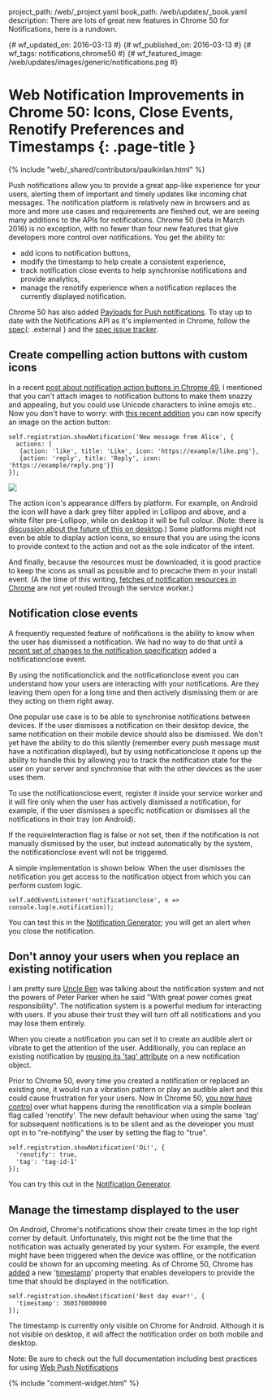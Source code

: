 project_path: /web/_project.yaml
book_path: /web/updates/_book.yaml
description: There are lots of great new features in Chrome 50 for Notifications, here is a rundown.

{# wf_updated_on: 2016-03-13 #}
{# wf_published_on: 2016-03-13 #}
{# wf_tags: notifications,chrome50 #}
{# wf_featured_image: /web/updates/images/generic/notifications.png #}

# Web Notification Improvements in Chrome 50: Icons, Close Events, Renotify Preferences and Timestamps {: .page-title }

{% include "web/_shared/contributors/paulkinlan.html" %}



Push notifications allow you to provide a great app-like experience for your
users, alerting them of important and timely updates like incoming chat
messages. The notification platform is relatively new in browsers and as more
and more use cases and requirements are fleshed out, we are seeing many
additions to the APIs for notifications.
Chrome 50 (beta in March 2016) is no exception, with no fewer than four new
features that give developers more control over notifications. You get the
ability to:

* add icons to notification buttons,
* modify the timestamp to help create a consistent experience,
* track notification close events to help synchronise notifications and provide
  analytics,
* manage the renotify experience when a notification replaces the currently
  displayed notification.

Chrome 50 has also added [Payloads for Push
notifications](/web/updates). To stay up to date
with the Notifications API as it's implemented in Chrome, follow the
[spec](https://notifications.spec.whatwg.org/){: .external } and the [spec issue
tracker](https://github.com/whatwg/notifications/issues).

## Create compelling action buttons with custom icons

In a recent [post about notification action buttons in Chrome
49](/web/updates/2016/01/notification-actions),
I mentioned that you can't attach images to notification buttons to make them
snazzy and appealing, but you could use Unicode characters to inline emojis
etc.. Now you don't have to worry: with [this
recent addition](https://bugs.chromium.org/p/chromium/issues/detail?id=581336)
you can now specify an image on the action button:


    self.registration.showNotification('New message from Alice', {
      actions: [
       {action: 'like', title: 'Like', icon: 'https://example/like.png'},
       {action: 'reply', title: 'Reply', icon: 'https://example/reply.png'}]
    });


<img src="/web/updates/images/2016/03/notifications/desktop.png" />

The action icon's appearance differs by platform. For example, on Android the
icon will have a dark grey filter applied in Lollipop and above, and a white
filter pre-Lollipop, while on desktop it will be full colour. (Note: there is
[discussion about the future of this on desktop](https://bugs.chromium.org/p/chromium/issues/detail?id=589837).) Some
platforms might not even be able to display action icons, so ensure that you are
using the icons to provide context to the action and not as the sole indicator
of the intent.

And finally, because the resources must be downloaded, it is good practice to
keep the icons as small as possible and to precache them in your install event.
(A the time of this writing, [fetches of notification resources in
Chrome](https://bugs.chromium.org/p/chromium/issues/detail?id=592188) are not
yet routed through the service worker.)

## Notification close events

A frequently requested feature of notifications is the ability to know when the
user has dismissed a notification. We had no way to do that until a [recent set
of changes to the notification specification](https://github.com/whatwg/notifications/pull/61)
added a notificationclose event.

By using the notificationclick and the notificationclose event you can
understand how your users are interacting with your notifications. Are they
leaving them open for a long time and then actively dismissing them or are they
acting on them right away.

One popular use case is to be able to synchronise notifications between devices.
If the user dismisses a notification on their desktop device, the same
notification on their mobile device should also be dismissed. We don't yet have
the ability to do this silently (remember every push message must have a
notification displayed), but by using notificationclose it opens up the ability
to handle this by allowing you to track the notification state for the user on
your server and synchronise that with the other devices as the user uses them.

To use the notificationclose event, register it inside your service worker and
it will fire only when the user has actively dismissed a notification, for
example, if the user dismisses a specific notification or dismisses all the
notifications in their tray (on Android).

If the requireInteraction flag is false or not set, then if the notification is
not manually dismissed by the user, but instead automatically by the system, the
notificationclose event will not be triggered.

A simple implementation is shown below. When the user dismisses the notification
you get access to the notification object from which you can perform custom
logic.


    self.addEventListener('notificationclose', e => console.log(e.notification));
    

You can test this in the [Notification Generator](https://tests.peter.sh/notification-generator/#notificationCloseEvent=true);
you will get an alert when you close the notification.

## Don't annoy your users when you replace an existing notification

I am pretty sure [Uncle Ben](https://en.wikipedia.org/wiki/Uncle_Ben) was
talking about the notification system and not the powers of Peter Parker when he
said "With great power comes great responsibility". The notification system is a
powerful medium for interacting with users. If you abuse their trust they will
turn off all notifications and you may lose them entirely.

When you create a notification you can set it to create an audible alert or
vibrate to get the attention of the user. Additionally, you can replace an
existing notification by [reusing its 'tag' attribute](https://notifications.spec.whatwg.org/#renotify-preference-flag) on a
new notification object.

Prior to Chrome 50, every time you created a notification or replaced an
existing one, it would run a vibration pattern or play an audible alert and this
could cause frustration for your users.  Now In Chrome 50, [you now have
control](https://bugs.chromium.org/p/chromium/issues/detail?id=442133) over what
happens during the renotification via a simple boolean flag called 'renotify'.
The new default behaviour when using the same 'tag' for subsequent notifications
is to be silent and as the developer you must opt in to "re-notifying" the user
by setting the flag to "true".


    self.registration.showNotification('Oi!', {
      'renotify': true,
      'tag': 'tag-id-1'
    });
    

You can try this out in the [Notification Generator](https://tests.peter.sh/notification-generator/#tag=1;;renotify=true).

## Manage the timestamp displayed to the user

On Android, Chrome's notifications show their create times in the top right
corner by default. Unfortunately, this might not be the time that the
notification was actually generated by your system. For example, the event might
have been triggered when the device was offline, or the notification could be
shown for an upcoming meeting.
As of Chrome 50, Chrome has
[added](https://code.google.com/p/chromium/issues/detail?id=538720) a new
'[timestamp](https://notifications.spec.whatwg.org/#dom-notification-timestamp)'
property that enables developers to provide the time that should be displayed in
the notification.


    self.registration.showNotification('Best day evar!', {
      'timestamp': 360370800000
    });
    

The timestamp is currently only visible on Chrome for Android. Although it is
not visible on desktop, it will affect the notification order on both mobile and
desktop.

Note: Be sure to check out the full documentation including best practices for using [Web Push Notifications](/web/fundamentals/engage-and-retain/push-notifications/)

{% include "comment-widget.html" %}
